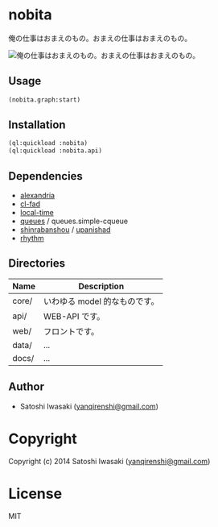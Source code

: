 # nobita

俺の仕事はおまえのもの。おまえの仕事はおまえのもの。

![俺の仕事はおまえのもの。おまえの仕事はおまえのもの。](https://bytebucket.org/fools-gold/nobita/raw/6978ff87907d29985f48f204ef8eae6b3eedcc98/web/assets/image/gian.png?token=647b7a3496518390c9496855cfdcccf0c91eedbb)

## Usage

```lisp
(nobita.graph:start)
```

## Installation

```lisp
(ql:quickload :nobita)
(ql:quickload :nobita.api)
```

## Dependencies

- [alexandria](https://gitlab.common-lisp.net/alexandria/alexandria)
- [cl-fad](https://github.com/edicl/cl-fad)
- [local-time](https://github.com/dlowe-net/local-time)
- [queues](#https://github.com/oconnore/queues) / queues.simple-cqueue
- [shinrabanshou](https://github.com/yanqirenshi/shinrabanshou) / [upanishad](https://github.com/yanqirenshi/upanishad)
- [rhythm](https://github.com/yanqirenshi/rhythm)

## Directories

| Name  | Description                   |
|-------|-------------------------------|
| core/ | いわゆる model 的なものです。 |
| api/  | WEB-API です。                |
| web/  | フロントです。                |
| data/ | ...                              |
| docs/ | ...                              |

## Author

+ Satoshi Iwasaki (yanqirenshi@gmail.com)

# Copyright

Copyright (c) 2014 Satoshi Iwasaki (yanqirenshi@gmail.com)

# License

MIT
